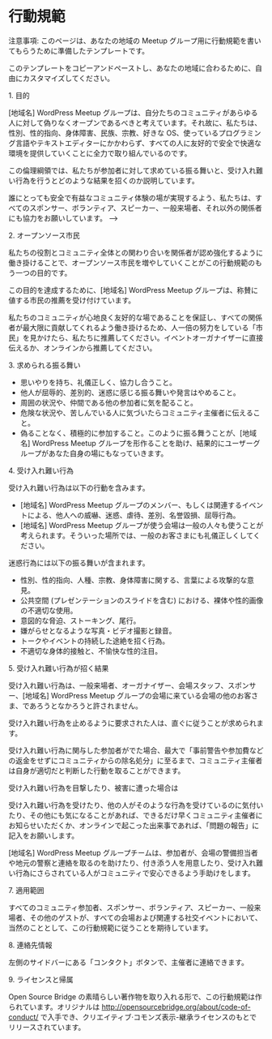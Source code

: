 <!-- # Code of Conduct -->
# 行動規範

<!-- Alert: This is a template that may inspire the text for your local meetup group page. -->
注意事項: このページは、あなたの地域の Meetup グループ用に行動規範を書いてもらうために準備したテンプレートです。

<!-- Feel free to copy and paste this template and customize it for your area. -->
このテンプレートをコピーアンドペーストし、あなたの地域に合わるために、自由にカスタマイズしてください。

<!-- 1\. Purpose -->
1\. 目的

<!-- The WordPress \[your-town\] User Group believes our community should be truly open for everyone. As such, we are committed to providing a friendly, safe and welcoming environment for all, regardless of gender, sexual orientation, disability, ethnicity, religion, preferred operating system, programming language, or text editor. -->
[地域名] WordPress Meetup グループは、自分たちのコミュニティがあらゆる人に対して偽りなくオープンであるべきと考えています。それ故に、私たちは、性別、性的指向、身体障害、民族、宗教、好きな OS、使っているプログラミング言語やテキストエディターにかかわらず、すべての人に友好的で安全で快適な環境を提供していくことに全力で取り組んでいるのです。

<!-- This code of conduct outlines our expectations for participant behavior as well as the consequences for unacceptable behavior. -->
この倫理綱領では、私たちが参加者に対して求めている振る舞いと、受け入れ難い行為を行うとどのような結果を招くのか説明しています。

<!-- We invite all sponsors, volunteers, speakers, attendees, and other participants to help us realize a safe and positive community experience for everyone. -->
誰にとっても安全で有益なコミュニティ体験の場が実現するよう、私たちは、すべてのスポンサー、ボランティア、スピーカー、一般来場者、それ以外の関係者にも協力をお願いしています。 -->

<!-- 2\. Open Source Citizenship -->
2\. オープンソース市民

<!-- A supplemental goal of this code of conduct is to increase open source citizenship by encouraging participants to recognize and strengthen the relationships between what we do and the community at large. -->
私たちの役割とコミュニティ全体との関わり合いを関係者が認め強化するように働き掛けることで、オープンソース市民を増やしていくことがこの行動規範のもう一つの目的です。

<!-- In service of this goal, the WordPress \[your-town\] User Group organizers will be taking nominations for exemplary citizens. -->
この目的を達成するために、[地域名] WordPress Meetup グループは、称賛に値する市民の推薦を受け付けています。

<!-- If you see someone who is making an extra effort to ensure our community is welcoming, friendly, and encourages all participants to contribute to the fullest extent, we want to know. You can nominate someone by talking to the event organizer or online. -->
私たちのコミュニティが心地良く友好的な場であることを保証し、すべての関係者が最大限に貢献してくれるよう働き掛けるため、人一倍の努力をしている「市民」を見かけたら、私たちに推薦してください。イベントオーガナイザーに直接伝えるか、オンラインから推薦してください。

<!-- 3\. Expected Behavior -->
3\. 求められる振る舞い

*   思いやりを持ち、礼儀正しく、協力し合うこと。<!-- Be considerate, respectful, and collaborative. -->
*   他人が屈辱的、差別的、迷惑に感じる振る舞いや発言はやめること。<!-- Refrain from demeaning, discriminatory or harassing behavior and speech. -->
*   周囲の状況や、仲間である他の参加者に気を配ること。<!-- Be mindful of your surroundings and of your fellow participants. -->
*   危険な状況や、苦しんでいる人に気づいたらコミュニティ主催者に伝えること。<!-- Alert community organizers if you notice a dangerous situation or someone in distress. -->
*   偽ることなく、積極的に参加すること。このように振る舞うことが、[地域名] WordPress Meetup グループを形作ることを助け、結果的にユーザーグループがあなた自身の場にもなっていきます。<!-- Participate in an authentic and active way. In doing so, you help to create WordPress \[your-town\] User Group and make it your own. -->

<!-- 4\. Unacceptable Behavior -->
4\. 受け入れ難い行為

<!-- Unacceptable behaviors include: intimidating, harassing, abusive, discriminatory, derogatory or demeaning conduct by any members of  WordPress \[your-town\] User Group and related events. All WordPress \[your-town\] User Group venues may be shared with members of the public; please be respectful to all patrons of these locations. -->
受け入れ難い行為は以下の行動を含みます。
*   [地域名] WordPress Meetup グループのメンバー、もしくは関連するイベントによる、他人への威嚇、迷惑、虐待、差別、名誉毀損、屈辱行為。
*   [地域名] WordPress Meetup グループが使う会場は一般の人々も使うことが考えられます。そういった場所では、一般のお客さまにも礼儀正しくしてください。

<!-- Harassment includes: offensive verbal comments related to gender, sexual orientation, race, religion, disability; inappropriate use of nudity and/or sexual images in public spaces (including presentation slides); deliberate intimidation, stalking or following; harassing photography or recording; sustained disruption of talks or other events; inappropriate physical contact, and unwelcome sexual attention. -->
迷惑行為には以下の振る舞いが含まれます。
*   性別、性的指向、人種、宗教、身体障害に関する、言葉による攻撃的な意見。
*   公共空間 (プレゼンテーションのスライドを含む) における、裸体や性的画像の不適切な使用。
*   意図的な脅迫、ストーキング、尾行。
*   嫌がらせとなるような写真・ビデオ撮影と録音。
*   トークやイベントの持続した途絶を招く行為。
*   不適切な身体的接触と、不愉快な性的注目。

<!-- 5\. Consequences Of Unacceptable Behavior -->
5\. 受け入れ難い行為が招く結果

<!-- Unacceptable behavior will not be tolerated whether by other attendees, organizers, venue staff, sponsors, or other patrons of the WordPress \[your-town\] User Group venues. -->
受け入れ難い行為は、一般来場者、オーガナイザー、会場スタッフ、スポンサー、[地域名] WordPress Meetup グループの会場に来ている会場の他のお客さま、であろうとなかろうと許されません。

<!-- Anyone asked to stop unacceptable behavior is expected to comply immediately. -->
受け入れ難い行為を止めるように要求された人は、直ぐに従うことが求められます。

<!-- If a participant engages in unacceptable behavior, the community organizers may take any action they deem appropriate, up to and including expulsion from the community without warning or refund. -->
受け入れ難い行為に関与した参加者がでた場合、最大で「事前警告や参加費などの返金をせずにコミュニティからの除名処分」に至るまで、コミュニティ主催者は自身が適切だと判断した行動を取ることができます。

<!-- 6\. What To Do If You Witness Or Are Subject To Unacceptable Behavior -->
受け入れ難い行為を目撃したり、被害に遭った場合は

<!-- If you are subjected to unacceptable behavior, notice that someone else is being subject to unacceptable behavior, or have any other concerns, please notify a community organizer as soon as possible or fill out an incident report if the incident was online. -->
受け入れ難い行為を受けたり、他の人がそのような行為を受けているのに気付いたり、その他にも気になることがあれば、できるだけ早くコミュニティ主催者にお知らせいただくか、オンラインで起こった出来事であれば、「問題の報告」に記入をお願いします。

<!-- The WordPress \[your-town\] User Group team will be available to help participants contact venue security or local law enforcement, to provide escorts, or to otherwise assist those experiencing unacceptable behavior to feel safe in the community. -->
[地域名] WordPress Meetup グループチームは、参加者が、会場の警備担当者や地元の警察と連絡を取るのを助けたり、付き添う人を用意したり、受け入れ難い行為にさらされている人がコミュニティで安心できるよう手助けをします。

<!-- 7\. Scope -->
7\. 適用範囲

<!-- We expect all community members, sponsors, volunteers, speakers, attendees, and other guests to abide by this code of conduct at all venues and related social events. -->
すべてのコミュニティ参加者、スポンサー、ボランティア、スピーカー、一般来場者、その他のゲストが、すべての会場および関連する社交イベントにおいて、当然のこととして、この行動規範に従うことを期待しています。

<!-- 8\. Contact Information -->
8\. 連絡先情報

<!-- We are available via the ‘Contact’ button over in the left hand sidebar -->
左側のサイドバーにある「コンタクト」ボタンで、主催者に連絡できます。

<!-- 9\. License And Attribution -->
9\. ライセンスと帰属

<!-- This Code of Conduct is heavily borrowed from the awesome work of Open Source Bridge. The original is available at [http://opensourcebridge.org/about/code-of-conduct/](http://opensourcebridge.org/about/code-of-conduct/) and is released under a Creative Commons Attribution-ShareAlike license. -->
Open Source Bridge の素晴らしい著作物を取り入れる形で、この行動規範は作られています。オリジナルは http://opensourcebridge.org/about/code-of-conduct/ で入手でき、クリエイティブ·コモンズ表示-継承ライセンスのもとでリリースされています。
